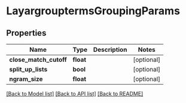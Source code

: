 # LayargrouptermsGroupingParams

## Properties
Name | Type | Description | Notes
------------ | ------------- | ------------- | -------------
**close_match_cutoff** | **float** |  | [optional] 
**split_up_lists** | **bool** |  | [optional] 
**ngram_size** | **float** |  | [optional] 

[[Back to Model list]](../README.md#documentation-for-models) [[Back to API list]](../README.md#documentation-for-api-endpoints) [[Back to README]](../README.md)

